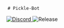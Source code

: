                               # Pickle-Bot
<div align="center">
  <p>
    <a href="https://discord.gg/7TJfZXpwKD"><img alt="Discord" src="https://img.shields.io/discord/750187518431068211?color=Blue&label=Pickle%20Support&logoColor=Red">
    <a><img src="https://img.shields.io/github/v/release/DeveloperJosh/Pickle-Bot" alt="Release" /></a>
  </p>
</div>
